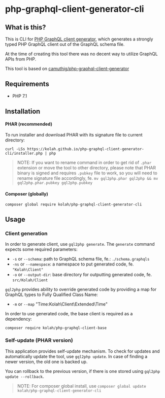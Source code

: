 # php-graphql-client-generator-cli
## What is this?
This is CLI for [PHP GraphQL client generator](https://github.com/kolah/php-graphql-client-generator), which generates a strongly typed PHP GraphQL client out of the GraphQL schema file.

At the time of creating this tool there was no decent way to utilize GraphQL APIs from PHP.

This tool is based on [camuthig/php-graphql-client-generator](https://github.com/camuthig/php-graphql-client-generator)

## Requirements
* PHP 7.1

## Installation

#### PHAR (recommended)
To run installer and download PHAR with its signature file to current directory:

`curl -LSs https://kolah.github.io/php-graphql-client-generator-cli/installer.php | php`

> NOTE: If you want to rename command in order to get rid of `.phar` extension or move the tool to other directory, please note that PHAR binary is signed and requires `.pubkey` file to work, so you will need to rename signature file accordingly, fe. `mv gql2php.phar gql2php && mv gql2php.phar.pubkey gql2php.pubkey` 

#### Composer (globally)

`composer global require kolah/php-graphql-client-generator-cli`


## Usage

### Client generation
In order to generate client, use `gql2php generate`. 
The `generate` command expects some required parameters:
* `-s` or `--schema`: path to GraphQL schema file, fe.: `./schema.graphqls`
* `-ns` or `--namespace`: a namespace to put generated code, fe. `"Kolah\Client"`
* `-o` or `--output-dir`: base directory for outputting generated code, fe. `src/Kolah/Client`

`gql2php` provides ability to override generated code by providing a map for GraphQL types to Fully Qualified Class Name:
* `-m` or `--map` "Time:Kolah\Client\Extended\Time"

In order to use generated code, the base client is required as a dependency: 

`composer require kolah/php-graphql-client-base`

### Self-update (PHAR version)
This application provides self-update mechanism. To check for updates and automatically update the tool, use `gql2php update`. In case of finding a newer version, the old one is backed up.

You can rollback to the previous version, if there is one stored using `gql2php update --rollback`.

> NOTE: For composer global install, use `composer global update kolah/php-graphql-client-generator-cli`